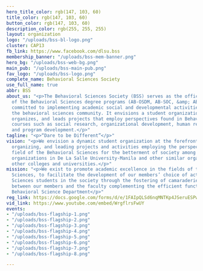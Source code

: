 ```yaml
---
hero_title_color: rgb(147, 103, 60)
title_color: rgb(147, 103, 60)
button_color: rgb(147, 103, 60)
description_color: rgb(255, 255, 255)
layout: organization
logo: "/uploads/bss-bl-logo.png"
cluster: CAP13
fb_link: https://www.facebook.com/dlsu.bss
membership_banner: "/uploads/bss-mem-banner.png"
hero_bg: "/uploads/bss-web-bg.png"
main_pub: "/uploads/bss-main-pub.png"
fav_logo: "/uploads/bss-logo.png"
complete_name: Behavioral Sciences Society
use_full_name: true
abbr: BSS
about_us: "<p>The Behavioral Sciences Society (BSS) serves as the official organization
  of the Behavioral Sciences degree programs (AB-OSDM, AB-SOC, &amp; AB-SPM). It is
  committed to implementing academic social and developmental activities that benefit
  the behavioral sciences community. It envisions a student organization that initiates,
  organizes, and leads projects that employ perspectives found in Behavioral Sciences
  courses such as social research, organizational development, human resource management
  and program development.</p>"
tagline: "<p>“Dare to be Different”</p>"
vision: "<p>We envision a dynamic student organization at the forefront of initiating,
  organizing, and leading projects and activities employing the perspectives in the
  field of the Behavioral Sciences for the betterment of society among our student
  organizations in De La Salle University-Manila and other similar organizations and
  other colleges and universities.</p>"
mission: "<p>We exist to promote academic excellence in the fields of the Behavioral
  Sciences, to facilitate the development of our members’ choice of action as Behavioral
  Sciences students in the society through the fostering of camaraderie among and
  between our members and the faculty complementing the efficient functioning of the
  Behavioral Science Department</p>"
reg_link: https://docs.google.com/forms/d/e/1FAIpQLSd6nqMNTKp4JSeruESPwhM7gkg5TlV-JJvfq3ySs2_e46AIJA/viewform?usp=pp_url
vid_link: https://www.youtube.com/embed/WrgflrsFwUY
events:
- "/uploads/bss-flagship-1.png"
- "/uploads/bss-flagship-2.png"
- "/uploads/bss-flagship-3.png"
- "/uploads/bss-flagship-4.png"
- "/uploads/bss-flagship-5.png"
- "/uploads/bss-flagship-6.png"
- "/uploads/bss-flagship-7.png"
- "/uploads/bss-flagship-8.png"

---
```

